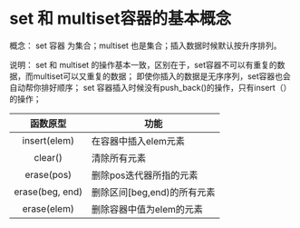 

# set 和 multiset容器的基本概念
概念：
set 容器 为集合；multiset 也是集合；插入数据时候默认按升序排列。

说明：
set 和 multiset 的操作基本一致，区别在于，set容器不可以有重复的数据，而multiset可以又重复的数据；
即使你插入的数据是无序序列，set容器也会自动帮你排好顺序；
set 容器插入时候没有push_back()的操作，只有insert（）的操作；


|函数原型|功能|
|:--:|--|
|insert(elem)	 |在容器中插入elem元素|
|clear()	     |清除所有元素|
|erase(pos)      |删除pos迭代器所指的元素|
|erase(beg, end) |删除区间[beg,end)的所有元素|
|erase(elem)	 |删除容器中值为elem的元素|